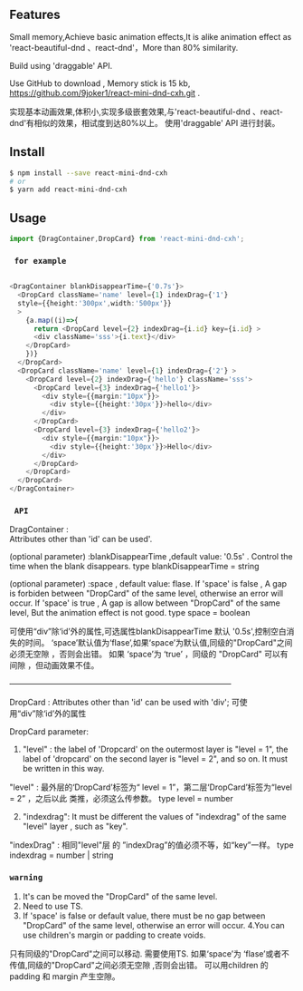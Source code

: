 ## Features
Small memory,Achieve basic animation effects,It is alike animation effect as
'react-beautiful-dnd 、react-dnd'，More than 80% similarity.

Build using 'draggable' API.

Use GitHub to download , Memory stick is 15 kb, 
https://github.com/9joker1/react-mini-dnd-cxh.git .


实现基本动画效果,体积小,实现多级嵌套效果,与'react-beautiful-dnd 、react-dnd'有相似的效果，相试度到达80%以上。
使用'draggable' API 进行封装。

##  Install

```bash
$ npm install --save react-mini-dnd-cxh
# or
$ yarn add react-mini-dnd-cxh
```
##  Usage

```ts
import {DragContainer,DropCard} from 'react-mini-dnd-cxh';

```

### ` for example`

```ts

<DragContainer blankDisappearTime={'0.7s'}>
  <DropCard className='name' level={1} indexDrag={'1'} 
  style={{height:'300px',width:'500px'}}
  >
    {a.map((i)=>{
      return <DropCard level={2} indexDrag={i.id} key={i.id} >
      <div className='sss'>{i.text}</div>
    </DropCard>   
    })}
  </DropCard>
  <DropCard className='name' level={1} indexDrag={'2'} >
    <DropCard level={2} indexDrag={'hello'} className='sss'>
      <DropCard level={3} indexDrag={'hello1'}>
        <div style={{margin:"10px"}}>
          <div style={{height:'30px'}}>hello</div>
        </div>
      </DropCard>
      <DropCard level={3} indexDrag={'hello2'}>
        <div style={{margin:"10px"}}>
          <div style={{height:'30px'}}>Hello</div>
        </div>
      </DropCard>
    </DropCard>
  </DropCard>
</DragContainer>

```

### ` API`

DragContainer :   
Attributes other than 'id' can be used'.

(optional parameter) :blankDisappearTime ,default value: '0.5s' . 
Control the time when the blank disappears.
type blankDisappearTime = string

(optional parameter) :space , default value: flase.
If 'space' is false ,  A gap is forbiden between "DropCard" of the same level, otherwise an error will occur.
If 'space' is true , A gap is allow between "DropCard" of the same level, But the animation effect is not good.
type space = boolean



可使用“div”除‘id’外的属性,可选属性blankDisappearTime 默认 '0.5s',控制空白消失的时间。
‘space’默认值为‘flase’,如果‘space’为默认值,同级的"DropCard"之间必须无空隙 ，否则会出错。
如果 ‘space’为 ‘true’ ，同级的 "DropCard" 可以有间隙 ，但动画效果不佳。

————————————————————————————

DropCard : Attributes other than 'id' can be used with 'div';
可使用“div”除‘id’外的属性

DropCard parameter:
1. "level" : the label of 'Dropcard' on the outermost layer is "level = 1", the label of 'dropcard' on the second layer is "level = 2", and so on. It must be written in this way.

"level" : 最外层的‘DropCard’标签为“ level = 1”，第二层‘DropCard’标签为“level = 2” ，之后以此
类推，必须这么传参数。
 type level = number

 
2. "indexdrag": It must be different the values of "indexdrag" of the same "level" layer , such as "key".

"indexDrag" : 相同"level"层 的 ”indexDrag”的值必须不等，如“key”一样。
type indexdrag = number | string


### `warning`

1. It's can be moved the "DropCard" of the same level. 
2. Need to use TS.
3. If 'space' is false or  default value, there must be no gap between     "DropCard" of the same level, otherwise an error will occur.
4.You can use children's margin or padding  to create voids.

只有同级的"DropCard"之间可以移动.
需要使用TS.
如果‘space’为 ‘flase’或者不传值,同级的"DropCard"之间必须无空隙 ,否则会出错。
可以用children 的padding 和 margin 产生空隙。
